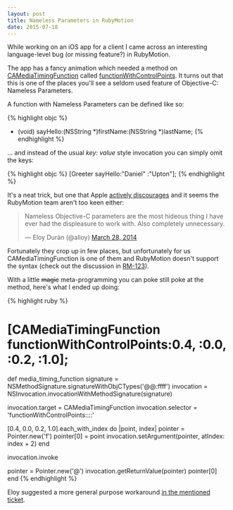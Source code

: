 ```yaml
---
layout: post
title: Nameless Parameters in RubyMotion
date: 2015-07-18
---
```


<p class="intro">
  <span class="dropcap">W</span>hile working on an iOS app for a client I came across an interesting language-level bug (or missing feature?) in RubyMotion.
</p>

The app has a fancy animation which needed a method on 
[CAMediaTimingFunction](https://developer.apple.com/library//ios/documentation/Cocoa/Reference/CAMediaTimingFunction_class/index.html) called 
[functionWithControlPoints](https://developer.apple.com/library//ios/documentation/Cocoa/Reference/CAMediaTimingFunction_class/index.html#//apple_ref/occ/clm/CAMediaTimingFunction/functionWithControlPoints::::). 
It turns out that this is one of the places you'll see a seldom used feature of
Objective-C: Nameless Parameters.

A function with Nameless Parameters can be defined like so:

{% highlight objc %}
+ (void) sayHello:(NSString *)firstName:(NSString *)lastName;
{% endhighlight %}

&hellip; and instead of the usual *key: value* style invocation you can simply
omit the keys:

{% highlight objc %}
[Greeter sayHello:"Daniel" :"Upton"];
{% endhighlight %}

It's a neat trick, but one that Apple [actively discourages](https://developer.apple.com/library/mac/documentation/Cocoa/Conceptual/CodingGuidelines/Articles/NamingMethods.html#//apple_ref/doc/uid/20001282-1001751-BCIJHEDH)
and it seems the RubyMotion team aren't too keen either:

<blockquote class="twitter-tweet" lang="en"><p lang="en" dir="ltr">Nameless
Objective-C parameters are the most hideous thing I have ever had the
displeasure to work with. Also completely unnecessary.</p>&mdash; Eloy Durán
(@alloy) <a href="https://twitter.com/alloy/status/449500090416500736">March 28,
2014</a></blockquote>

Fortunately they crop up in few places, but unfortunately for us CAMediaTimingFunction is one of them and RubyMotion doesn't support the syntax (check out the discussion in [RM-123](http://hipbyte.myjetbrains.com/youtrack/issue/RM-123)).

With a little <del>magic</del> meta-programming you can poke still poke at the method, here's
what I ended up doing:

{% highlight ruby %}
# [CAMediaTimingFunction functionWithControlPoints:0.4, :0.0, :0.2, :1.0];
def media_timing_function
  signature = NSMethodSignature.signatureWithObjCTypes('@@:ffff')
  invocation = NSInvocation.invocationWithMethodSignature(signature)

  invocation.target = CAMediaTimingFunction
  invocation.selector = 'functionWithControlPoints::::'

  [0.4, 0.0, 0.2, 1.0].each_with_index do |point, index|
    pointer = Pointer.new('f')
    pointer[0] = point
    invocation.setArgument(pointer, atIndex: index + 2)
  end

  invocation.invoke

  pointer = Pointer.new('@')
  invocation.getReturnValue(pointer)
  pointer[0]
end
{% endhighlight %}

Eloy suggested a more general purpose workaround [in the mentioned ticket](http://hipbyte.myjetbrains.com/youtrack/issue/RM-123#comment=74-1354).
